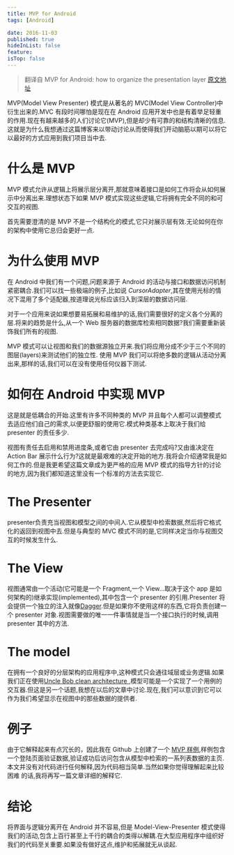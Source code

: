 ```yaml
---
title: MVP for Android
tags: [Android]

date: 2016-11-03
published: true
hideInList: false
feature: 
isTop: false
---
```








>翻译自 MVP for Android: how to organize the presentation layer
[原文地址](http://antonioleiva.com/mvp-android)

MVP(Model View Presenter) 模式是从著名的 MVC(Model View Controller)中衍生出来的.MVC 有段时间哪怕是现在在 Android 应用开发中也是有着举足轻重的作用.现在有越来越多的人们讨论它(MVP),但是却少有可靠的和结构清晰的信息.这就是为什么我想通过这篇博客来以带动讨论从而使得我们开动脑筋以期可以将它以最好的方式应用到我们项目当中去.

# 什么是 MVP
MVP 模式允许从逻辑上将展示层分离开,那就意味着接口是如何工作将会从如何展示中分离出来.理想状态下如果 MVP 模式实现这些逻辑,它将拥有完全不同的和可交互的视图.

首先需要澄清的是 MVP 不是一个结构化的模式,它只对展示层有效.无论如何在你的架构中使用它总归会更好一点.

# 为什么使用 MVP
在 Android 中我们有一个问题,问题来源于 Android 的活动与接口和数据访问机制紧密耦合.我们可以找一些极端的例子,比如说 *CursorAdapter*,其在使用光标的情况下混用了多个适配器,按道理说光标应该归入到深层的数据访问层.

对于一个应用来说如果想要易拓展和易维护的话,我们需要很好的定义各个分离的层.将来的趋势是什么,从一个 Web 服务器的数据库检索相同数据?我们需要重新装饰我们所有的视图.

MVP 模式可以让视图和我们的数据源独立开来.我们将应用分成不少于三个不同的图层(layers)来测试他们的独立性.
使用 MVP 我们可以将绝多数的逻辑从活动分离出来,那样的话,我们可以在没有使用任何仪器下测试.

# 如何在 Android 中实现 MVP
这是就是低耦合的开始.这里有许多不同种类的 MVP 并且每个人都可以调整模式去适应他们自己的需求,以便更舒服的使用它.模式种类基本上取决于我们给 presenter 的责任多少.

视图有责任去启用和禁用进度条,或者它由 presenter 去完成吗?又由谁决定在 Action Bar 展示什么行为?这就是最艰难的决定开始的地方.我将会介绍通常我是如何工作的.但是我更希望这篇文章成为更严格的应用 MVP 模式的指导方针的讨论的地方,因为我们都知道这里没有一个标准的方法去实现它.

# The Presenter
presenter负责充当视图和模型之间的中间人.它从模型中检索数据,然后将它格式化的返回到视图中去.但是与典型的 MVC 模式不同的是,它同样决定当你与视图交互的时候发生什么.

# The View
视图通常由一个活动(它可能是一个 Fragment,一个 View...取决于这个 app 是如何架构的)继承实现(implemented),其中包含一个 presenter 的引用.Presenter 将会提供一个独立的注入就像[Dagger](http://square.github.io/dagger/).但是如果你不使用这样的东西,它将负责创建一个 presenter 对象.视图需要做的唯一一件事情就是当一个接口执行的时候,调用 presenter 其中的方法.

# The model
在拥有一个良好的分层架构的应用程序中,这种模式只会通往域层或业务逻辑.如果我们正在使用[Uncle Bob clean architecture ](https://8thlight.com/blog/uncle-bob/2012/08/13/the-clean-architecture.html),模型可能是一个实现了一个用例的交互器.但这是另一个话题,我想在以后的文章中讨论.现在,我们可以意识到它可以作为我们希望显示在视图中的那些数据的提供者.

# 例子
由于它解释起来有点冗长的，因此我在 Github 上创建了一个 [MVP 样例](https://github.com/antoniolg/androidmvp),样例包含一个登陆页面验证数据,验证成功后访问包含从模型中检索的一系列表数据的主页.本文并没有对代码进行任何解释,因为代码相当简单.当然如果你觉得理解起来比较困难 的话,我将再写一篇文章详细的解释它.

# 结论
将界面与逻辑分离开在 Android 并不容易,但是 Model-View-Presenter 模式使得我们的活动,包含上百行甚至上千行的耦合的类得以解耦.在大型应用程序中组织好我们的代码至关重要.如果没有做好这点,维护和拓展就无从谈起.


